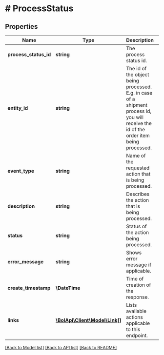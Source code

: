# # ProcessStatus

## Properties

Name | Type | Description | Notes
------------ | ------------- | ------------- | -------------
**process_status_id** | **string** | The process status id. | [optional]
**entity_id** | **string** | The id of the object being processed. E.g. in case of a shipment process id, you will receive the id of the order item being processed. | [optional]
**event_type** | **string** | Name of the requested action that is being processed. |
**description** | **string** | Describes the action that is being processed. |
**status** | **string** | Status of the action being processed. |
**error_message** | **string** | Shows error message if applicable. | [optional]
**create_timestamp** | **\DateTime** | Time of creation of the response. |
**links** | [**\BolApi\Client\Model\Link[]**](Link.md) | Lists available actions applicable to this endpoint. |

[[Back to Model list]](../../README.md#models) [[Back to API list]](../../README.md#endpoints) [[Back to README]](../../README.md)
